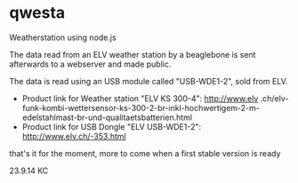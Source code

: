 qwesta
======

Weatherstation using node.js

The data read from an ELV weather station by a beaglebone is sent afterwards to a webserver and made public.

The data is read using an USB module called "USB-WDE1-2", sold from ELV.

* Product link for Weather station "ELV KS 300-4": http://www.elv
.ch/elv-funk-kombi-wettersensor-ks-300-2-br-inkl-hochwertigem-2-m-edelstahlmast-br-und-qualitaetsbatterien.html
* Product link for USB Dongle "ELV USB-WDE1-2": http://www.elv.ch/-353.html

that's it for the moment, more to come when a first stable version is ready

23.9.14 KC
